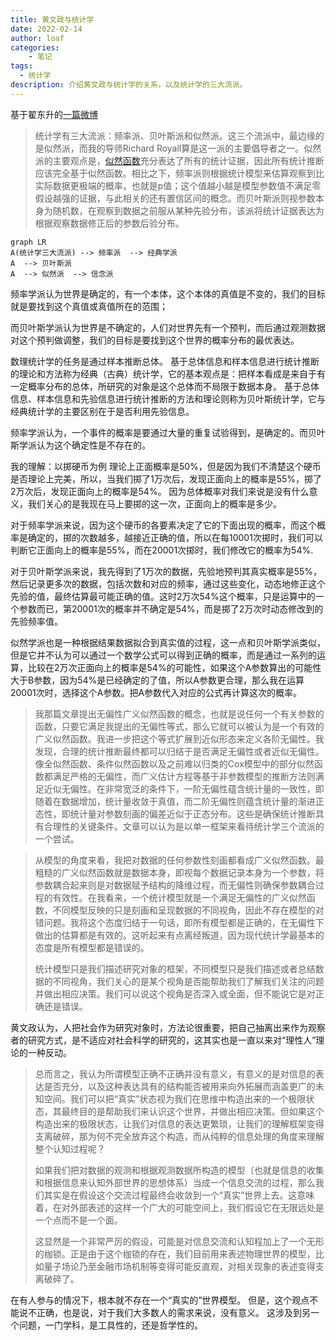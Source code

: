 ```yaml
---
title: 黄文政与统计学
date: 2022-02-14
author: loaf
categories:
    - 笔记
tags:
  - 统计学
description: 介绍黄文政与统计学的关系，以及统计学的三大流派。
---
```


<!-- more -->

基于翟东升的[一篇微博](https://weibo.com/7452092375/LfoKfFlTb?from=page_1005057452092375_profile&wvr=6&mod=weibotime&type=comment)

>统计学有三大流派：频率派、贝叶斯派和似然派。这三个流派中，最边缘的是似然派，而我的导师Richard Royall算是这一派的主要倡导者之一。似然派的主要观点是，[似然函数](:/0713776370ea48cca9fa25b238cb5f25)充分表达了所有的统计证据，因此所有统计推断应该完全基于似然函数。相比之下，频率派则根据统计模型来估算观察到比实际数据更极端的概率，也就是p值；这个值越小越是模型参数值不满足零假设越强的证据，与此相关的还有置信区间的概念。而贝叶斯派则视参数本身为随机数，在观察到数据之前服从某种先验分布，该派将统计证据表达为根据观察数据修正后的参数后验分布。

```mermaid
graph LR
A(统计学三大流派) --> 频率派  --> 经典学派
A  --> 贝叶斯派
A  --> 似然派  --> 信念派

```

频率学派认为世界是确定的，有一个本体，这个本体的真值是不变的，我们的目标就是要找到这个真值或真值所在的范围；

而贝叶斯学派认为世界是不确定的，人们对世界先有一个预判，而后通过观测数据对这个预判做调整，我们的目标是要找到这个世界的概率分布的最优表达。

数理统计学的任务是通过样本推断总体。
基于总体信息和样本信息进行统计推断的理论和方法称为经典（古典）统计学，它的基本观点是：把样本看成是来自于有一定概率分布的总体，所研究的对象是这个总体而不局限于数据本身。
基于总体信息、样本信息和先验信息进行统计推断的方法和理论则称为贝叶斯统计学，它与经典统计学的主要区别在于是否利用先验信息。

频率学派认为，一个事件的概率是要通过大量的重复试验得到，是确定的。而贝叶斯学派认为这个确定性是不存在的。

我的理解：以掷硬币为例
理论上正面概率是50%，但是因为我们不清楚这个硬币是否理论上完美，所以，当我们掷了1万次后，发现正面向上的概率是55%，掷了2万次后，发现正面向上的概率是54%。
因为总体概率对我们来说是没有什么意义，我们关心的是我现在马上要掷的这一次，正面向上的概率是多少。

对于频率学派来说，因为这个硬币的各要素决定了它的下面出现的概率，而这个概率是确定的，掷的次数越多，越接近正确的值，所以在每10001次掷时，我们可以判断它正面向上的概率是55%，而在20001次掷时，我们修改它的概率为54%.

对于贝叶斯学派来说，我先得到了1万次的数据，先验地预判其真实概率是55%，然后记录更多次的数据，包括次数和对应的频率，通过这些变化，动态地修正这个先验的值，最终估算最可能正确的值。这时2万次54%这个概率，只是运算中的一个参数而已，第20001次的概率并不确定是54%，而是掷了2万次时动态修改到的先验频率值。

似然学派也是一种根据结果数据拟合到真实值的过程，这一点和贝叶斯学派类似，但是它并不认为可以通过一个数学公式可以得到正确的概率，而是通过一系列的运算，比较在2万次正面向上的概率是54%的可能性，如果这个A参数算出的可能性大于B参数，因为54%是已经确定的了值，所以A参数更合理，那么我在运算20001次时，选择这个A参数。把A参数代入对应的公式再计算这次的概率。

>我那篇文章提出无偏性广义似然函数的概念，也就是说任何一个有关参数的函数，只要它满足我提出的无偏性等式，那么它就可以被认为是一个有效的广义似然函数。我进一步把这个等式扩展到近似形态来定义各阶无偏性。我发现，合理的统计推断最终都可以归结于是否满足无偏性或者近似无偏性。像全似然函数、条件似然函数以及之前难以归类的Cox模型中的部分似然函数都满足严格的无偏性，而广义估计方程等基于非参数模型的推断方法则满足近似无偏性。在非常宽泛的条件下，一阶无偏性蕴含统计量的一致性，即随着在数据增加，统计量收敛于真值，而二阶无偏性则蕴含统计量的渐进正态性，即统计量对参数刻画的偏差近似于正态分布。这些是确保统计推断具有合理性的关键条件。文章可以认为是以单一框架来看待统计学三个流派的一个尝试。

>从模型的角度来看，我把对数据的任何参数性刻画都看成广义似然函数。最粗糙的广义似然函数就是数据本身，即视每个数据记录本身为一个参数，将参数耦合起来则是对数据赋予结构的降维过程，而无偏性则确保参数耦合过程的有效性。在我看来，一个统计模型就是一个满足无偏性的广义似然函数，不同模型反映的只是刻画和呈现数据的不同视角，因此不存在模型的对错问题。我将这个态度归结于一句话，即所有模型都是正确的，在无偏性下做出的估算都是有效的。这听起来有点离经叛道，因为现代统计学最基本的态度是所有模型都是错误的。
>
>统计模型只是我们描述研究对象的框架，不同模型只是我们描述或者总结数据的不同视角，我们关心的是某个视角是否能帮助我们了解我们关注的问题并做出相应决策。我们可以说这个视角是否深入或全面，但不能说它是对正确还是错误。

黄文政认为，人把社会作为研究对象时，方法论很重要，把自己抽离出来作为观察者的研究方式，是不适应对社会科学的研究的，这其实也是一直以来对“理性人”理论的一种反动。

>总而言之，我认为所谓模型正确不正确并没有意义，有意义的是对信息的表达是否充分，以及这种表达具有的结构能否被用来向外拓展而涵盖更广的未知空间。我们可以把“真实”状态视为我们在思维中构造出来的一个极限状态，其最终目的是帮助我们来认识这个世界，并做出相应决策。但如果这个构造出来的极限状态，让我们对信息的表达更繁琐，让我们的理解框架变得支离破碎，那为何不完全放弃这个构造，而从纯粹的信息处理的角度来理解整个认知过程呢？
>
>如果我们把对数据的观测和根据观测数据所构造的模型（也就是信息的收集和根据信息来认知外部世界的思想体系）当成一个信息交流的过程，那么我们其实是在假设这个交流过程最终会收敛到一个“真实”世界上去。这意味着，在对外部表述的这样一个广大的可能空间上，我们假设它在无限远处是一个点而不是一个面。
>
>这显然是一个非常严厉的假设，可能是对信息交流和认知程加上了一个无形的枷锁。正是由于这个枷锁的存在，我们目前用来表述物理世界的模型，比如量子场论乃至金融市场机制等变得可能反直观，对相关现象的表述变得支离破碎了。

在有人参与的情况下，根本就不存在一个“真实的”世界模型。
但是，这个观点不能说不正确，也是说，对于我们大多数人的需求来说，没有意义。
这涉及到另一个问题，一门学科，是工具性的，还是哲学性的。
